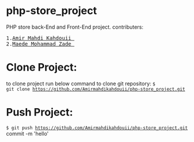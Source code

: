 # php-store_project
PHP store back-End and Front-End project.
contributers:
<pre>
1.<a href="https://github.com/Amirmahdikahdouii">Amir Mahdi Kahdouii </a>
2.<a href="#">Maede Mohammad Zade </a>
</pre>
# Clone Project:
to clone project run below command to clone git repository:
<code>$ git clone https://github.com/Amirmahdikahdouii/php-store_project.git</code>
# Push Project:
<code>$ git push https://github.com/Amirmahdikahdouii/php-store_project.git</code>
commit -m 'hello'
